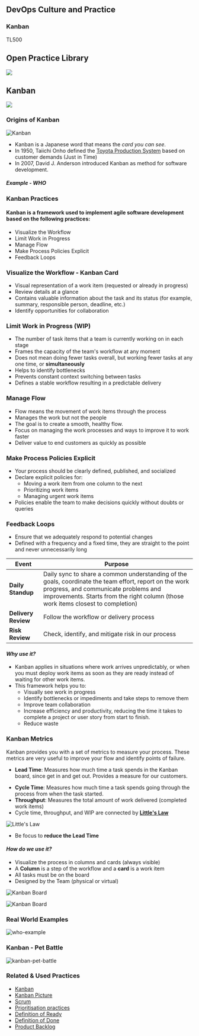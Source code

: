 <!-- .slide: data-background-image="images/title-slide-background.png" -->
## DevOps Culture and Practice <!-- {.element: class="course-title"} -->
### Kanban <!-- {.element: class="title-color"} -->
TL500 <!-- {.element: class="title-color"} -->



<!-- .slide: data-background-size="stretch" data-background-image="images/opl-logo.png", class="white-style" -->
<div class="r-stack">
<div class="fragment fade-out" data-fragment-index="0" >
  <h2>Open Practice Library</h2>
  <img src="images/opl-complete.png">
</div>
<div class="fragment current-visible" data-fragment-index="0" >
  <h2>Kanban</h2>
  <a target="_blank" href="https://openpracticelibrary.com/practice/kanban/">
  <img src="images/opl-delivery.png">
  </a>
</div>
</div>



### Origins of Kanban
![Kanban](images/kanban/toyota-production-system.png) <!-- {.element: class="inline-image"} -->
* Kanban is a Japanese word that means the _card you can see_.
* In 1950, Taiichi Onho defined the [Toyota Production System](http://www.toyota-global.com/company/vision_philosophy/toyota_production_system/origin_of_the_toyota_production_system.html) based on customer demands (Just in Time)
* In 2007, David J. Anderson introduced Kanban as method for software development.



##### Example - WHO<!-- .element: class="title-bottom-left" -->
<!-- .slide: data-background-size="contain" data-background-image="images/kanban/who-kanban.png", class="white-style" -->



### Kanban Practices

#### Kanban is a framework used to implement agile software development based on the following practices:
* Visualize the Workflow
* Limit Work in Progress
* Manage Flow
* Make Process Policies Explicit
* Feedback Loops




### Visualize the Workflow - Kanban Card

* Visual representation of a work item (requested or already in progress)
* Review details at a glance
* Contains valuable information about the task and its status (for example, summary, responsible person, deadline, etc.)
* Identify opportunities for collaboration



### Limit Work in Progress (WIP)

* The number of task items that a team is currently working on in each stage
* Frames the capacity of the team's workflow at any moment
* Does not mean doing fewer tasks overall, but working fewer tasks at any one time, or **simultaneously**
* Helps to identify bottlenecks
* Prevents constant context switching between tasks
* Defines a stable workflow resulting in a predictable delivery



### Manage Flow

* Flow means the movement of work items through the process
* Manages the work but not the people
* The goal is to create a smooth, healthy flow.
* Focus on managing the work processes and ways to improve it to work faster
* Deliver value to end customers as quickly as possible



### Make Process Policies Explicit

* Your process should be clearly defined, published, and socialized
* Declare explicit policies for:
  - Moving a work item from one column to the next
  - Prioritizing work items
  - Managing urgent work items
* Policies enable the team to make decisions quickly without doubts or queries



### Feedback Loops

* Ensure that we adequately respond to potential changes
* Defined with a frequency and a fixed time, they are straight to the point and never unnecessarily long

| Event | Purpose |
| --- | --- |
| **Daily Standup** | Daily sync to share a common understanding of the goals, coordinate the team effort, report on the work progress, and communicate problems and improvements. Starts from the right column (those work items closest to completion) |
| **Delivery Review** | Follow the workflow or delivery process
| **Risk Review** | Check, identify, and mitigate risk in our process |



#### _Why use it?_

* Kanban applies in situations where work arrives unpredictably, or when you must deploy work items as soon as they are ready instead of waiting for other work items.
* This framework helps you to:
  - Visually see work in progress
  - Identify bottlenecks or impediments and take steps to remove them
  - Improve team collaboration
  - Increase efficiency and productivity, reducing the time it takes to complete a project or user story from start to finish.
  - Reduce waste



### Kanban Metrics
Kanban provides you with a set of metrics to measure your process. These metrics are very useful to improve your flow and identify points of failure.

* **Lead Time**: Measures how much time a task spends in the Kanban board, since get in and get out. Provides a measure for our customers.
<!--TechEdit: "get in and get out" is not defined anywhere as to what that means. Time on the board since what exactly? Please confirm that this will be well understood by students and instructors. It's oddly constructed. If it's a known term should we put it it quotes? -->
* **Cycle Time**: Measures how much time a task spends going through the process from when the task started.
* **Throughput**: Measures the total amount of work delivered (completed work items)
* Cycle time, throughput, and WIP are connected by **[Little's Law](https://en.wikipedia.org/wiki/Little%27s_law)**

![Little's Law](images/kanban/kanban-littles-law.png)

* Be focus to **reduce the Lead Time**

<!--TechEdit: This last one has a grammar problem and I'm not sure what is intended. Should this say "Be focused to reduce lead time? Be focused on what? Maybe this relates to my question about "get in get out" in the same bullet? -->



#### _How do we use it?_

* Visualize the process in columns and cards (always visible)
* A **Column** is a step of the workflow and a **card** is a work item
* All tasks must be on the board
* Designed by the Team (physical or virtual)

![Kanban Board](images/kanban/kanban-board.png) <!-- {.element: class="" style="height:350px"} -->



![Kanban Board](images/kanban/kanban-board-2.png)



### Real World Examples
![who-example](images/kanban/who-kanban.png)




### Kanban - Pet Battle
![kanban-pet-battle](images/kanban/kanban-pb.png)



<!-- .slide: data-background-image="images/book-background.jpeg", class="black-style"  data-background-opacity="0.3" -->
### Related & Used Practices
- [Kanban](https://openpracticelibrary.com/practice/kanban/)
- [Kanban Picture](https://openpracticelibrary.com/practice/kanban-picture/)
- [Scrum](https://openpracticelibrary.com/practice/scrum/)
- [Prioritisation practices](https://openpracticelibrary.com/practice/)
- [Definition of Ready](https://openpracticelibrary.com/practice/definition-of-ready/)
- [Definition of Done](https://openpracticelibrary.com/practice/definition-of-done)
- [Product Backlog](https://openpracticelibrary.com/practice/)